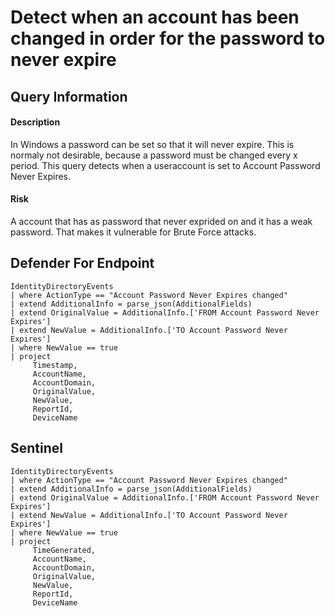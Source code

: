 # Detect when an account has been changed in order for the password to never expire

## Query Information

#### Description
In Windows a password can be set so that it will never expire. This is normaly not desirable, because a password must be changed every x period. This query detects when a useraccount is set to Account Password Never Expires.

#### Risk
A account that has as password that never exprided on and it has a weak password. That makes it vulnerable for Brute Force attacks. 

## Defender For Endpoint
```
IdentityDirectoryEvents
| where ActionType == "Account Password Never Expires changed"
| extend AdditionalInfo = parse_json(AdditionalFields)
| extend OriginalValue = AdditionalInfo.['FROM Account Password Never Expires']
| extend NewValue = AdditionalInfo.['TO Account Password Never Expires']
| where NewValue == true
| project
     Timestamp,
     AccountName,
     AccountDomain,
     OriginalValue,
     NewValue,
     ReportId,
     DeviceName
```
## Sentinel
```
IdentityDirectoryEvents
| where ActionType == "Account Password Never Expires changed"
| extend AdditionalInfo = parse_json(AdditionalFields)
| extend OriginalValue = AdditionalInfo.['FROM Account Password Never Expires']
| extend NewValue = AdditionalInfo.['TO Account Password Never Expires']
| where NewValue == true
| project
     TimeGenerated,
     AccountName,
     AccountDomain,
     OriginalValue,
     NewValue,
     ReportId,
     DeviceName
```




